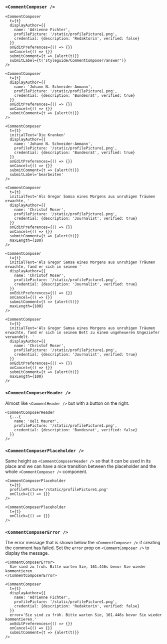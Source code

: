 ### `<CommentComposer />`

```react|noSource,plain,span-2
<CommentComposer
  t={t}
  displayAuthor={{
    name: 'Adrienne Fichter',
    profilePicture: '/static/profilePicture1.png',
    credential: {description: 'Redaktorin', verified: false}
  }}
  onEditPreferences={() => {}}
  onCancel={() => {}}
  submitComment={t => {alert(t)}}
  submitLabel={t('styleguide/CommentComposer/answer')}
/>
```

```react|noSource,plain,span-2
<CommentComposer
  t={t}
  displayAuthor={{
    name: 'Johann N. Schneider-Ammann',
    profilePicture: '/static/profilePicture1.png',
    credential: {description: 'Bundesrat', verified: true}
  }}
  onEditPreferences={() => {}}
  onCancel={() => {}}
  submitComment={t => {alert(t)}}
/>
```

```react|noSource,plain,span-2
<CommentComposer
  t={t}
  initialText='Die Kranken'
  displayAuthor={{
    name: 'Johann N. Schneider-Ammann',
    profilePicture: '/static/profilePicture1.png',
    credential: {description: 'Bundesrat', verified: true}
  }}
  onEditPreferences={() => {}}
  onCancel={() => {}}
  submitComment={t => {alert(t)}}
  submitLabel='bearbeiten'
/>
```

```react|noSource,plain,span-2
<CommentComposer
  t={t}
  initialText='Als Gregor Samsa eines Morgens aus unruhigen Träumen erwachte, '
  displayAuthor={{
    name: 'Christof Moser',
    profilePicture: '/static/profilePicture1.png',
    credential: {description: 'Journalist', verified: true}
  }}
  onEditPreferences={() => {}}
  onCancel={() => {}}
  submitComment={t => {alert(t)}}
  maxLength={100}
/>
```

```react|noSource,plain,span-2
<CommentComposer
  t={t}
  initialText='Als Gregor Samsa eines Morgens aus unruhigen Träumen erwachte, fand er sich in seinem '
  displayAuthor={{
    name: 'Christof Moser',
    profilePicture: '/static/profilePicture1.png',
    credential: {description: 'Journalist', verified: true}
  }}
  onEditPreferences={() => {}}
  onCancel={() => {}}
  submitComment={t => {alert(t)}}
  maxLength={100}
/>
```

```react|noSource,plain,span-2
<CommentComposer
  t={t}
  initialText='Als Gregor Samsa eines Morgens aus unruhigen Träumen erwachte, fand er sich in seinem Bett zu einem ungeheueren Ungeziefer verwandelt. '
  displayAuthor={{
    name: 'Christof Moser',
    profilePicture: '/static/profilePicture1.png',
    credential: {description: 'Journalist', verified: true}
  }}
  onEditPreferences={() => {}}
  onCancel={() => {}}
  submitComment={t => {alert(t)}}
  maxLength={100}
/>
```

### `<CommentComposerHeader />`

Almost like `<CommentHeader />` but with a button on the right.

```react|noSource,plain
<CommentComposerHeader
  {...{
    name: 'Ueli Maurer',
    profilePicture: '/static/profilePicture1.png',
    credential: {description: 'Bundesrat', verified: false}
  }}
/>
```

### `<CommentComposerPlaceholder />`

Same height as `<CommentComposerHeader />` so that it can be used in its place and we can have a nice transition between the placeholder and the whole `<CommentComposer />` component.

```react|noSource,plain,span-3
<CommentComposerPlaceholder
  t={t}
  profilePicture='/static/profilePicture1.png'
  onClick={() => {}}
/>
```
```react|noSource,plain,span-3
<CommentComposerPlaceholder
  t={t}
  onClick={() => {}}
/>
```

### `<CommentComposerError />`

The error message that is shown below the `<CommentComposer />` if creating the comment has failed. Set the `error` prop on `<CommentComposer />` to display the message.

```react|noSource,plain
<CommentComposerError>
  Sie sind zu früh. Bitte warten Sie, 161.446s bevor Sie wieder kommentieren.
</CommentComposerError>
```

```react|noSource,plain
<CommentComposer
  t={t}
  displayAuthor={{
    name: 'Adrienne Fichter',
    profilePicture: '/static/profilePicture1.png',
    credential: {description: 'Redaktorin', verified: false}
  }}
  error='Sie sind zu früh. Bitte warten Sie, 161.446s bevor Sie wieder kommentieren.'
  onEditPreferences={() => {}}
  onCancel={() => {}}
  submitComment={t => {alert(t)}}
/>
```
